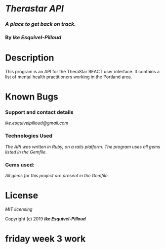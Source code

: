 # _Therastar API_

### _A place to get back on track._

### By _**Ike Esquivel-Pilloud**_

# Description

This program is an API for the TheraStar REACT user interface. It contains a list of mental health practitioners working in the Portland area.

# Known Bugs

### Support and contact details

_ike.esquivelpilloud@gmail.com_

### Technologies Used

_The API was written in Ruby, on a rails platform. The program uses all gems listed in the Gemfile._

### Gems used:

_All gems for this project are present in the Gemfile._

# License

_MIT licensing_

Copyright (c) 2019 **_Ike Esquivel-Pilloud_**

# friday week 3 work
